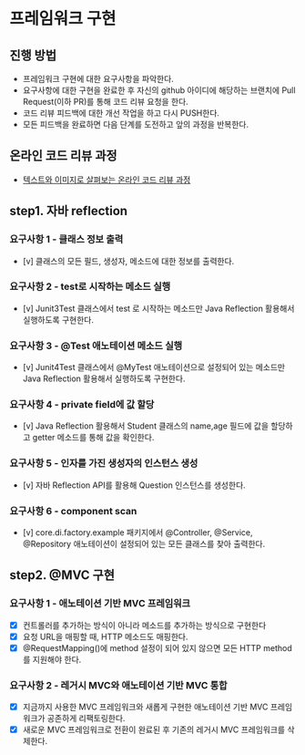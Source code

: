 # 프레임워크 구현
## 진행 방법
* 프레임워크 구현에 대한 요구사항을 파악한다.
* 요구사항에 대한 구현을 완료한 후 자신의 github 아이디에 해당하는 브랜치에 Pull Request(이하 PR)를 통해 코드 리뷰 요청을 한다.
* 코드 리뷰 피드백에 대한 개선 작업을 하고 다시 PUSH한다.
* 모든 피드백을 완료하면 다음 단계를 도전하고 앞의 과정을 반복한다.

## 온라인 코드 리뷰 과정
* [텍스트와 이미지로 살펴보는 온라인 코드 리뷰 과정](https://github.com/next-step/nextstep-docs/tree/master/codereview)


## step1. 자바 reflection

### 요구사항 1 - 클래스 정보 출력
* [v] 클래스의 모든 필드, 생성자, 메소드에 대한 정보를 출력한다.

### 요구사항 2 - test로 시작하는 메소드 실행
* [v] Junit3Test 클래스에서 test 로 시작하는 메소드만 Java Reflection 활용해서 실행하도록 구현한다.

### 요구사항 3 - @Test 애노테이션 메소드 실행
* [v] Junit4Test 클래스에서 @MyTest 애노테이션으로 설정되어 있는 메소드만 Java Reflection 활용해서 실행하도록 구현한다.

### 요구사항 4 - private field에 값 할당
* [v] Java Reflection 활용해서 Student 클래스의 name,age 필드에 값을 할당하고 getter 메소드를 통해 값을 확인한다.

### 요구사항 5 - 인자를 가진 생성자의 인스턴스 생성
* [v] 자바 Reflection API를 활용해 Question 인스턴스를 생성한다.

### 요구사항 6 - component scan
* [v] core.di.factory.example 패키지에서 @Controller, @Service, @Repository 애노테이션이 설정되어 있는 모든 클래스를 찾아 출력한다.


## step2. @MVC 구현

### 요구사항 1 - 애노테이션 기반 MVC 프레임워크
* [x] 컨트롤러를 추가하는 방식이 아니라 메소드를 추가하는 방식으로 구현한다
* [x] 요청 URL을 매핑할 때, HTTP 메소드도 매핑한다.
* [x] @RequestMapping()에 method 설정이 되어 있지 않으면 모든 HTTP method를 지원해야 한다.

### 요구사항 2 - 레거시 MVC와 애노테이션 기반 MVC 통합
* [x] 지금까지 사용한 MVC 프레임워크와 새롭게 구현한 애노테이션 기반 MVC 프레임워크가 공존하게 리팩토링한다.
* [x] 새로운 MVC 프레임워크로 전환이 완료된 후 기존의 레거시 MVC 프레임워크를 삭제한다.